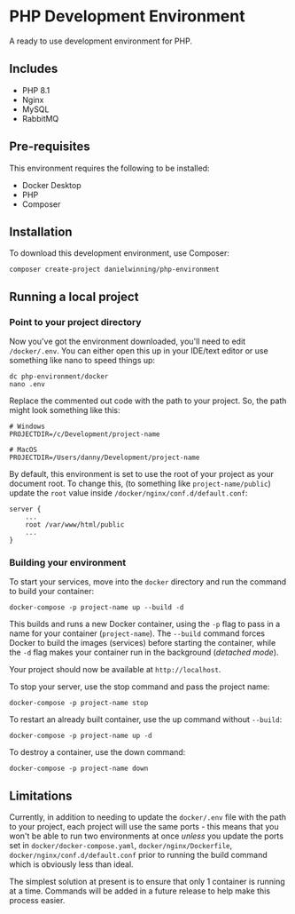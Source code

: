 # PHP Development Environment

A ready to use development environment for PHP.

## Includes

- PHP 8.1
- Nginx
- MySQL
- RabbitMQ

## Pre-requisites

This environment requires the following to be installed:

- Docker Desktop
- PHP
- Composer

## Installation

To download this development environment, use Composer:

```
composer create-project danielwinning/php-environment
```

## Running a local project

### Point to your project directory

Now you've got the environment downloaded, you'll need to edit `/docker/.env`. You can either
open this up in your IDE/text editor or use something like nano to speed things up:

```
dc php-environment/docker
nano .env
```

Replace the commented out code with the path to your project. So, the path might look something like this:

```
# Windows
PROJECTDIR=/c/Development/project-name

# MacOS
PROJECTDIR=/Users/danny/Development/project-name
```

By default, this environment is set to use the root of your project as your document root. To change this,
(to something like `project-name/public`) update the `root` value inside `/docker/nginx/conf.d/default.conf`:

```
server {
    ...
    root /var/www/html/public
    ...
}
```

### Building your environment

To start your services, move into the `docker` directory and run the command to build your container:

```
docker-compose -p project-name up --build -d
```

This builds and runs a new Docker container, using the `-p` flag to pass in a name for your container (`project-name`). 
The `--build` command forces Docker to build the images (services) before starting the container, while the `-d` flag
makes your container run in the background (*detached mode*).

Your project should now be available at `http://localhost`.

To stop your server, use the stop command and pass the project name:

```
docker-compose -p project-name stop
```

To restart an already built container, use the up command without `--build`:

```
docker-compose -p project-name up -d
```

To destroy a container, use the down command:

```
docker-compose -p project-name down
```

## Limitations

Currently, in addition to needing to update the `docker/.env` file with the path to your project, each project will use
the same ports - this means that you won't be able to run two environments at once *unless* you update the ports set in
`docker/docker-compose.yaml`, `docker/nginx/Dockerfile`, `docker/nginx/conf.d/default.conf` prior to running the build command
which is obviously less than ideal. 

The simplest solution at present is to ensure that only 1 container is running at a time. Commands will be added in a
future release to help make this process easier.